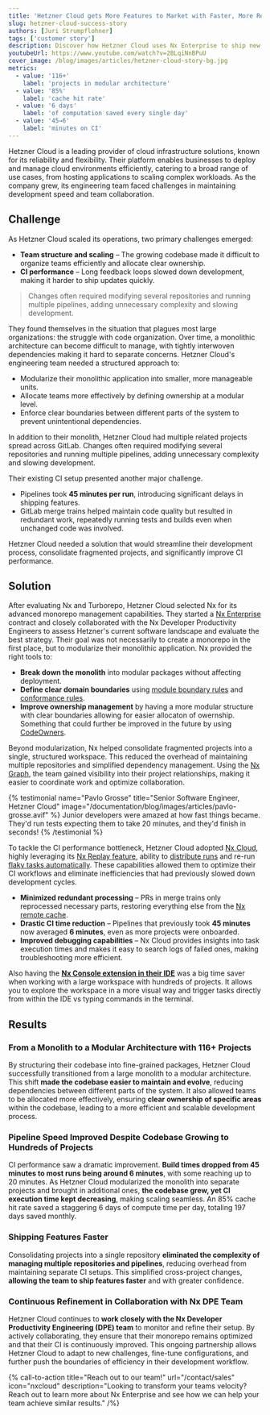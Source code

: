 ```yaml
---
title: 'Hetzner Cloud gets More Features to Market with Faster, More Reliable CI'
slug: hetzner-cloud-success-story
authors: [Juri Strumpflohner]
tags: ['customer story']
description: Discover how Hetzner Cloud uses Nx Enterprise to ship new features to market faster and with more reliability.
youtubeUrl: https://www.youtube.com/watch?v=2BLqiNnBPuU
cover_image: /blog/images/articles/hetzner-cloud-story-bg.jpg
metrics:
  - value: '116+'
    label: 'projects in modular architecture'
  - value: '85%'
    label: 'cache hit rate'
  - value: '6 days'
    label: 'of computation saved every single day'
  - value: '45→6'
    label: 'minutes on CI'
---
```


Hetzner Cloud is a leading provider of cloud infrastructure solutions, known for its reliability and flexibility. Their platform enables businesses to deploy and manage cloud environments efficiently, catering to a broad range of use cases, from hosting applications to scaling complex workloads. As the company grew, its engineering team faced challenges in maintaining development speed and team collaboration.

## Challenge

As Hetzner Cloud scaled its operations, two primary challenges emerged:

- **Team structure and scaling** – The growing codebase made it difficult to organize teams efficiently and allocate clear ownership.
- **CI performance** – Long feedback loops slowed down development, making it harder to ship updates quickly.

> Changes often required modifying several repositories and running multiple pipelines, adding unnecessary complexity and slowing development.

They found themselves in the situation that plagues most large organizations: the struggle with code organization. Over time, a monolithic architecture can become difficult to manage, with tightly interwoven dependencies making it hard to separate concerns. Hetzner Cloud's engineering team needed a structured approach to:

- Modularize their monolithic application into smaller, more manageable units.
- Allocate teams more effectively by defining ownership at a modular level.
- Enforce clear boundaries between different parts of the system to prevent unintentional dependencies.

In addition to their monolith, Hetzner Cloud had multiple related projects spread across GitLab. Changes often required modifying several repositories and running multiple pipelines, adding unnecessary complexity and slowing development.

Their existing CI setup presented another major challenge.

- Pipelines took **45 minutes per run**, introducing significant delays in shipping features.
- GitLab merge trains helped maintain code quality but resulted in redundant work, repeatedly running tests and builds even when unchanged code was involved.

Hetzner Cloud needed a solution that would streamline their development process, consolidate fragmented projects, and significantly improve CI performance.

## Solution

After evaluating Nx and Turborepo, Hetzner Cloud selected Nx for its advanced monorepo management capabilities. They started a [Nx Enterprise](/enterprise) contract and closely collaborated with the Nx Developer Productivity Engineers to assess Hetzner's current software landscape and evaluate the best strategy. Their goal was not necessarily to create a monorepo in the first place, but to modularize their monolithic application. Nx provided the right tools to:

- **Break down the monolith** into modular packages without affecting deployment.
- **Define clear domain boundaries** using [module boundary rules](/features/enforce-module-boundaries) and [conformance rules](/reference/core-api/conformance).
- **Improve ownership management** by having a more modular structure with clear boundaries allowing for easier allocaton of owernship. Something that could further be improved in the future by using [CodeOwners](/nx-enterprise/powerpack/owners).

Beyond modularization, Nx helped consolidate fragmented projects into a single, structured workspace. This reduced the overhead of maintaining multiple repositories and simplified dependency management. Using the [Nx Graph](/features/explore-graph), the team gained visibility into their project relationships, making it easier to coordinate work and optimize collaboration.

{% testimonial
    name="Pavlo Grosse"
    title="Senior Software Engineer, Hetzner Cloud"
    image="/documentation/blog/images/articles/pavlo-grosse.avif" %}
Junior developers were amazed at how fast things became. They'd run tests expecting them to take 20 minutes, and they'd finish in seconds!
{% /testimonial %}

To tackle the CI performance bottleneck, Hetzner Cloud adopted [Nx Cloud](/ci/features/remote-cache), highly leveraging its [Nx Replay feature](/ci/features/remote-cache), ability to [distribute runs](/ci/features/distribute-task-execution) and re-run [flaky tasks automatically](/ci/features/flaky-tasks). These capabilities allowed them to optimize their CI workflows and eliminate inefficiencies that had previously slowed down development cycles.

- **Minimized redundant processing** – PRs in merge trains only reprocessed necessary parts, restoring everything else from the [Nx remote cache](/ci/features/remote-cache).
- **Drastic CI time reduction** – Pipelines that previously took **45 minutes** now averaged **6 minutes**, even as more projects were onboarded.
- **Improved debugging capabilities** – Nx Cloud provides insights into task execution times and makes it easy to search logs of failed ones, making troubleshooting more efficient.

Also having the **[Nx Console extension in their IDE](/getting-started/editor-setup)** was a big time saver when working with a large workspace with hundreds of projects. It allows you to explore the workspace in a more visual way and trigger tasks directly from within the IDE vs typing commands in the terminal.

## Results

### From a Monolith to a Modular Architecture with 116+ Projects

By structuring their codebase into fine-grained packages, Hetzner Cloud successfully transitioned from a large monolith to a modular architecture. This shift **made the codebase easier to maintain and evolve**, reducing dependencies between different parts of the system. It also allowed teams to be allocated more effectively, ensuring **clear ownership of specific areas** within the codebase, leading to a more efficient and scalable development process.

### Pipeline Speed Improved Despite Codebase Growing to Hundreds of Projects

CI performance saw a dramatic improvement. **Build times dropped from 45 minutes to most runs being around 6 minutes**, with some reaching up to 20 minutes. As Hetzner Cloud modularized the monolith into separate projects and brought in additional ones, **the codebase grew, yet CI execution time kept decreasing**, making scaling seamless. An 85% cache hit rate saved a staggering 6 days of compute time per day, totaling 197 days saved monthly.

### Shipping Features Faster

Consolidating projects into a single repository **eliminated the complexity of managing multiple repositories and pipelines**, reducing overhead from maintaining separate CI setups. This simplified cross-project changes, **allowing the team to ship features faster** and with greater confidence.

### Continuous Refinement in Collaboration with Nx DPE Team

Hetzner Cloud continues to **work closely with the Nx Developer Productivity Engineering (DPE) team** to monitor and refine their setup. By actively collaborating, they ensure that their monorepo remains optimized and that their CI is continuously improved. This ongoing partnership allows Hetzner Cloud to adapt to new challenges, fine-tune configurations, and further push the boundaries of efficiency in their development workflow.

{% call-to-action title="Reach out to our team!" url="/contact/sales" icon="nxcloud" description="Looking to transform your teams velocity? Reach out to learn more about Nx Enterprise and see how we can help your team achieve similar results." /%}
